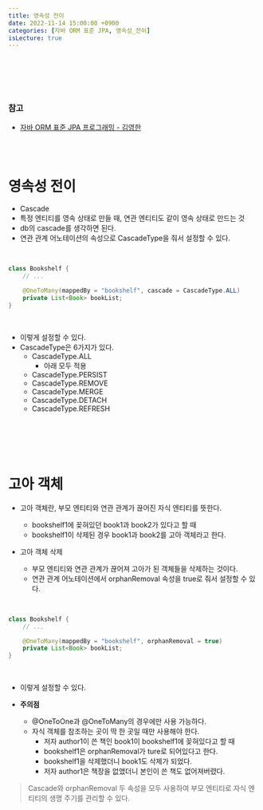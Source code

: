 ```yaml
---
title: 영속성 전이
date: 2022-11-14 15:00:00 +0900
categories: [자바 ORM 표준 JPA, 영속성_전이]
isLecture: true
---
```



<br/>
<br/>
<br/>
<br/>

### 참고

- [자바 ORM 표준 JPA 프로그래밍 - 김영한](https://www.inflearn.com/course/ORM-JPA-Basic/dashboard)

<br/>
<br/>

# 영속성 전이

- Cascade
- 특정 엔티티를 영속 상태로 만들 때, 연관 엔티티도 같이 영속 상태로 만드는 것
- db의 cascade를 생각하면 된다.
- 연관 관계 어노테이션의 속성으로 CascadeType을 줘서 설정할 수 있다.

<br/>

```java
class Bookshelf {
    // ...

    @OneToMany(mappedBy = "bookshelf", cascade = CascadeType.ALL)
    private List<Book> bookList;
}
```

<br/>

- 이렇게 설정할 수 있다.
- CascadeType은 6가지가 있다.
  - CascadeType.ALL
    - 아래 모두 적용
  - CascadeType.PERSIST
  - CascadeType.REMOVE
  - CascadeType.MERGE
  - CascadeType.DETACH
  - CascadeType.REFRESH



<br/>
<br/>
<br/>
<br/>

# 고아 객체

- 고아 객체란, 부모 엔티티와 연관 관계가 끊어진 자식 엔티티를 뜻한다.
  - bookshelf1에 꽂혀있던 book1과 book2가 있다고 할 때
  - bookshelf1이 삭제된 경우 book1과 book2를 고아 객체라고 한다.

- 고아 객체 삭제
  - 부모 엔티티와 연관 관계가 끊어져 고아가 된 객체들을 삭제하는 것이다.
  - 연관 관계 어노테이션에서 orphanRemoval 속성을 true로 줘서 설정할 수 있다.

<br/>

```java
class Bookshelf {
    // ...

    @OneToMany(mappedBy = "bookshelf", orphanRemoval = true)
    private List<Book> bookList;
}
```

<br/>

- 이렇게 설정할 수 있다.

- **주의점**
  - @OneToOne과 @OneToMany의 경우에만 사용 가능하다.
  - 자식 객체를 참조하는 곳이 딱 한 곳일 때만 사용해야 한다.
    - 저자 author1이 쓴 책인 book1이 bookshelf1에 꽂혀있다고 할 때
    - bookshelf1은 orphanRemoval가 ture로 되어있다고 한다.
    - bookshelf1을 삭제했더니 book1도 삭제가 되었다.
    - 저자 author1은 책장을 없앴더니 본인이 쓴 책도 없어져버렸다.




> Cascade와 orphanRemoval 두 속성을 모두 사용하여
> 부모 엔티티로 자식 엔티티의 생명 주기를 관리할 수 있다.

<br/>
<br/>
<br/>
<br/>
